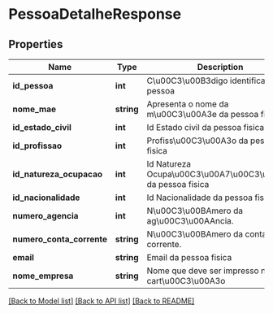 # PessoaDetalheResponse

## Properties
Name | Type | Description | Notes
------------ | ------------- | ------------- | -------------
**id_pessoa** | **int** | C\u00C3\u00B3digo identificador da pessoa | [optional] 
**nome_mae** | **string** | Apresenta o nome da m\u00C3\u00A3e da pessoa fisica | [optional] 
**id_estado_civil** | **int** | Id Estado civil da pessoa fisica | [optional] 
**id_profissao** | **int** | Profiss\u00C3\u00A3o da pessoa fisica | [optional] 
**id_natureza_ocupacao** | **int** | Id Natureza Ocupa\u00C3\u00A7\u00C3\u00A3o da pessoa fisica | [optional] 
**id_nacionalidade** | **int** | Id Nacionalidade da pessoa fisica | [optional] 
**numero_agencia** | **int** | N\u00C3\u00BAmero da ag\u00C3\u00AAncia. | [optional] 
**numero_conta_corrente** | **string** | N\u00C3\u00BAmero da conta corrente. | [optional] 
**email** | **string** | Email da pessoa fisica | [optional] 
**nome_empresa** | **string** | Nome que deve ser impresso no cart\u00C3\u00A3o | [optional] 

[[Back to Model list]](../README.md#documentation-for-models) [[Back to API list]](../README.md#documentation-for-api-endpoints) [[Back to README]](../README.md)


